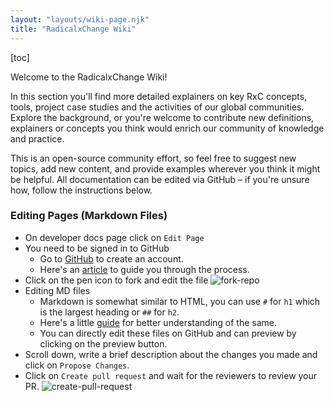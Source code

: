 ```yaml
---
layout: "layouts/wiki-page.njk"
title: "RadicalxChange Wiki"
---
```

[toc]

Welcome to the RadicalxChange Wiki!

In this section you'll find more detailed explainers on key RxC concepts, tools, project case studies and the activities of our global communities. Explore the background, or you're welcome to contribute new definitions, explainers or concepts you think would enrich our community of knowledge and practice.

This is an open-source community effort, so feel free to suggest new topics, add new content, and provide examples wherever you think it might be helpful. All documentation can be edited via GitHub – if you're unsure how, follow the instructions below.

### Editing Pages (Markdown Files)

- On developer docs page click on `Edit Page`
- You need to be signed in to GitHub
  - Go to [GitHub](https://github.com/join) to create an account.
  - Here's an [article](https://www.wikihow.com/Create-an-Account-on-GitHub) to guide you through the process.
- Click on the pen icon to fork and edit the file
  ![fork-repo](https://user-images.githubusercontent.com/55744578/136702921-3105350a-a68a-4aa4-8c5d-fb24742652b2.jpg)
- Editing MD files
  - Markdown is somewhat similar to HTML, you can use `#` for `h1` which is the largest heading or `##` for `h2`.
  - Here's a little [guide](https://www.markdownguide.org/cheat-sheet/) for better understanding of the same.
  - You can directly edit these files on GitHub and can preview by clicking on the preview button.
- Scroll down, write a brief description about the changes you made and click on `Propose Changes`.
- Click on `Create pull request` and wait for the reviewers to review your PR.
  ![create-pull-request](https://user-images.githubusercontent.com/55744578/136703597-6644e43c-7c64-4cc0-bf8b-7fb8db9544cf.jpg)

